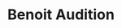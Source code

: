 ---
title: "Benoit Audition"
url: /forges-les-eaux/benoit-audition/
shop: les appareils auditifs
---